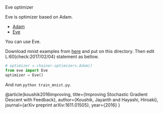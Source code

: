 Eve optimizer

Eve is optimizer based on Adam.

- [Adam](https://arxiv.org/abs/1412.6980)
- [Eve](https://arxiv.org/abs/1611.01505)


You can use Eve.

Download mnist examples from [here](https://raw.githubusercontent.com/pfnet/chainer/master/examples/mnist/train_mnist.py) and put on this directory.
Then edit L:60(check:2017/02/04) statement as bellow.

```python
# optimizer = chainer.optimizers.Adam()
from eve import Eve
optimizer = Eve()
```

And run ```python train_mnist.py```.

@article{koushik2016improving,
  title={Improving Stochastic Gradient Descent with Feedback},
  author={Koushik, Jayanth and Hayashi, Hiroaki},
  journal={arXiv preprint arXiv:1611.01505},
  year={2016}
}
